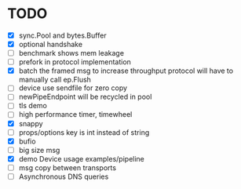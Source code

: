 TODO
====

- [X] sync.Pool and bytes.Buffer
- [X] optional handshake
- [ ] benchmark shows mem leakage
- [ ] prefork in protocol implementation
- [X] batch the framed msg to increase throughput
  protocol will have to manually call ep.Flush
- [ ] device use sendfile for zero copy
- [ ] newPipeEndpoint will be recycled in pool
- [ ] tls demo
- [ ] high performance timer, timewheel
- [X] snappy
- [ ] props/options key is int instead of string
- [X] bufio
- [ ] big size msg
- [X] demo Device usage
  examples/pipeline
- [ ] msg copy between transports
- [ ] Asynchronous DNS queries

